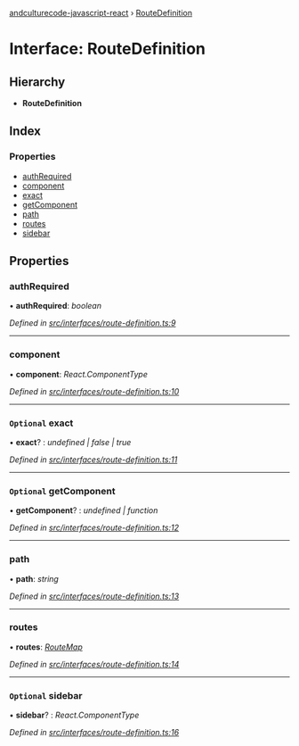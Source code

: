 [andculturecode-javascript-react](../README.md) › [RouteDefinition](routedefinition.md)

# Interface: RouteDefinition

## Hierarchy

* **RouteDefinition**

## Index

### Properties

* [authRequired](routedefinition.md#authrequired)
* [component](routedefinition.md#component)
* [exact](routedefinition.md#optional-exact)
* [getComponent](routedefinition.md#optional-getcomponent)
* [path](routedefinition.md#path)
* [routes](routedefinition.md#routes)
* [sidebar](routedefinition.md#optional-sidebar)

## Properties

###  authRequired

• **authRequired**: *boolean*

*Defined in [src/interfaces/route-definition.ts:9](https://github.com/AndcultureCode/AndcultureCode.JavaScript.React/blob/76bb638/src/interfaces/route-definition.ts#L9)*

___

###  component

• **component**: *React.ComponentType*

*Defined in [src/interfaces/route-definition.ts:10](https://github.com/AndcultureCode/AndcultureCode.JavaScript.React/blob/76bb638/src/interfaces/route-definition.ts#L10)*

___

### `Optional` exact

• **exact**? : *undefined | false | true*

*Defined in [src/interfaces/route-definition.ts:11](https://github.com/AndcultureCode/AndcultureCode.JavaScript.React/blob/76bb638/src/interfaces/route-definition.ts#L11)*

___

### `Optional` getComponent

• **getComponent**? : *undefined | function*

*Defined in [src/interfaces/route-definition.ts:12](https://github.com/AndcultureCode/AndcultureCode.JavaScript.React/blob/76bb638/src/interfaces/route-definition.ts#L12)*

___

###  path

• **path**: *string*

*Defined in [src/interfaces/route-definition.ts:13](https://github.com/AndcultureCode/AndcultureCode.JavaScript.React/blob/76bb638/src/interfaces/route-definition.ts#L13)*

___

###  routes

• **routes**: *[RouteMap](routemap.md)*

*Defined in [src/interfaces/route-definition.ts:14](https://github.com/AndcultureCode/AndcultureCode.JavaScript.React/blob/76bb638/src/interfaces/route-definition.ts#L14)*

___

### `Optional` sidebar

• **sidebar**? : *React.ComponentType*

*Defined in [src/interfaces/route-definition.ts:16](https://github.com/AndcultureCode/AndcultureCode.JavaScript.React/blob/76bb638/src/interfaces/route-definition.ts#L16)*
